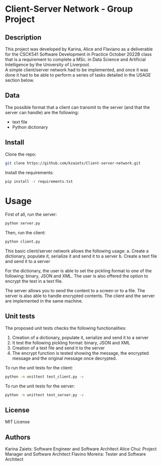 # Client-Server Network - Group Project

## Description
This project was developed by Karina, Alice and Flaviano as a deliverable for the CSCK541 Software Development in Practice October 2022B class that is a requirement to complete a MSc. in Data Science and Artificial Intelligence by the University of Liverpool.  
A simple client/server network had to be implemented, and once it was done it had to be able to perform a series of tasks detailed in the USAGE section below.

## Data
The possible format that a client can transmit to the server (and that the server can handle) are the following:
- text file
- Python dictionary

## Install
Clone the repo:
```bash
git clone https://github.com/kzaiets/Client-server-network.git
```

Install the requirements:
```bash
pip install -r requirements.txt
```

# Usage

First of all, run the server:
```bash
python server.py
```

Then, run the client:
```bash
python client.py
```

This basic client/server network allows the following usage:
a. Create a dictionary, populate it, serialize it and send it to a server
b. Create a text file and send it to a server

For the dictionary, the user is able to set the pickling format to one of the following: binary, JSON and XML. The user is also offered the option to encrypt the text in a text file.

The server allows you to send the content to a screen or to a file. The server is also able to handle encrypted contents. The client and the server are implemented in the same machine.

## Unit tests
The proposed unit tests checks the following functionalities:
1. Creation of a dictionary, populate it, serialize and send it to a server
2. It test the following pickling format: binary, JSON and XML
3. Creation of a text file and send it to the server
4. The encrypt function is tested showing the message, the encrypted message and the original message once decrypted.

To run the unit tests for the client:
```bash
python -m unittest test_client.py -v
```

To run the unit tests for the server:
```bash
python -m unittest test_server.py -v
```

## License
MIT License

## Authors
Karina Zaiets: Software Engineer and Software Architect
Alice Chui: Project Manager and Software Architect
Flavino Moreira: Tester and Software Architect

